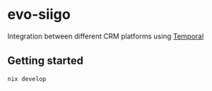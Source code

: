 # evo-siigo
Integration between different CRM platforms using [Temporal](https://temporal.io/)

## Getting started

```bash
nix develop
```
